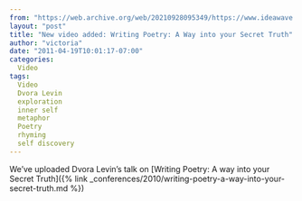 ```yaml
---
from: "https://web.archive.org/web/20210928095349/https://www.ideawave.ca/new-video-added-writing-poetry-a-way-into-your-secret-truth/"
layout: "post"
title: "New video added: Writing Poetry: A Way into your Secret Truth"
author: "victoria"
date: "2011-04-19T10:01:17-07:00"
categories:
  Video
tags: 
  Video
  Dvora Levin
  exploration
  inner self
  metaphor
  Poetry
  rhyming
  self discovery
---
```


We’ve uploaded Dvora Levin’s talk on [Writing Poetry: A way into your Secret Truth]({% link _conferences/2010/writing-poetry-a-way-into-your-secret-truth.md %})
